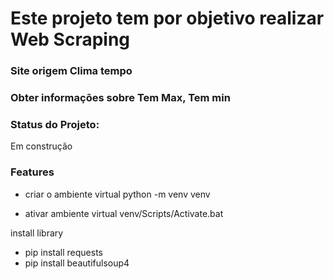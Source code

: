 # Este projeto tem por objetivo realizar Web Scraping
### Site origem Clima tempo
### Obter informações sobre Tem Max, Tem min

### Status do Projeto:
Em construção


### Features



* criar o ambiente virtual
python -m venv venv

* ativar ambiente virtual
venv/Scripts/Activate.bat

install library
* pip install requests
* pip install beautifulsoup4